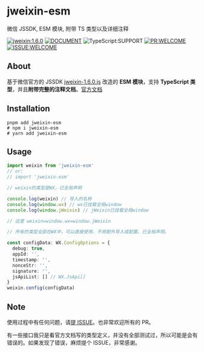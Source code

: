 # jweixin-esm

微信 JSSDK, ESM 模块, 附带 TS 类型以及详细注释

[![jweixin:1.6.0](https://img.shields.io/badge/jweixin.js-1.6.0-blue?style=flat-square&logo=WeChat)](http://res.wx.qq.com/open/js/jweixin-1.6.0.js) [![DOCUMENT](https://img.shields.io/badge/GO%20TO-DOCUMENT-blue?style=flat-square)](https://developers.weixin.qq.com/doc/offiaccount/OA_Web_Apps/JS-SDK.html) ![TypeScript:SUPPORT](https://img.shields.io/badge/TypeScript-SUPPORT-blue?style=flat-square) [![PR:WELCOME](https://img.shields.io/badge/PR-WELCOME-blue?style=flat-square)](https://github.com/wtto00/jweixin-esm/pulls) [![ISSUE:WELCOME](https://img.shields.io/badge/ISSUE-WELCOME-blue?style=flat-square)](https://github.com/wtto00/jweixin-esm/issues)

## About

基于微信官方的 JSSDK [jweixin-1.6.0.js](http://res.wx.qq.com/open/js/jweixin-1.6.0.js) 改造的 **ESM 模块**，支持 **TypeScript 类型**，并且**附带完整的注释文档**。[官方文档](https://developers.weixin.qq.com/doc/offiaccount/OA_Web_Apps/JS-SDK.html)

## Installation

```shell
pnpm add jweixin-esm
# npm i jweixin-esm
# yarn add jweixin-esm
```

## Usage

```typescript
import weixin from 'jweixin-esm'
// or:
// import 'jweixin-esm'

// weixin的类型是WX，已全局声明

console.log(weixin) // 导入的名称
console.log(window.wx) // wx已挂载全局window
console.log(window.jWeixin) // jWeixin已挂载全局window

// 这里 weixin=window.wx=window.jWeixin

// 所有的类型全部在WX中，可以直接使用，不用额外导入或配置。已全局声明。

const configData: WX.ConfigOptions = {
  debug: true,
  appId: '',
  timestamp: '',
  nonceStr: '',
  signature: '',
  jsApiList: [] // WX.JsApi[]
}
weixin.config(configData)
```

## Note

使用过程中有任何问题，请[提 ISSUE](https://github.com/wtto00/jweixin-esm/issues/new/choose)。也非常欢迎所有的 PR。

有一些接口我只是看官方文档写的类型定义，并没有全部测试过，所以可能是会有错误的。如果发现了错误，麻烦提个 ISSUE，非常感谢。
